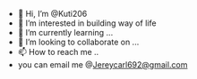 
- 👋 Hi, I’m @Kuti206
- 👀 I’m interested in building way of life
- 🌱 I’m currently learning ...
- 💞️ I’m looking to collaborate on ...
- 📫 How to reach me ..
- you can email me @Jereycarl692@gmail.com

<!---
Kuti206/Kuti206 is a ✨ special ✨ repository because its `README.md` (this file) appears on your GitHub profile.
You can click the Preview link to take a look at your changes.
--->
